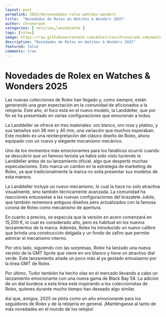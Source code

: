 ```yaml
---
layout: post
permalink: 2025/04/novedades-rolex-watches-wonders
title:  "Novedades de Rolex en Watches & Wonders 2025"
author: chronorank
categories: [ noticias,lanzamiento ]
tags: [rolex]
image: https://raw.githubusercontent.com/AInvirion/chronorank.com/master/images/posts/20250403080203.png
description: "Novedades de Rolex en Watches & Wonders 2025"
featured: false
comments: true
---
```

# Novedades de Rolex en Watches & Wonders 2025

Las nuevas colecciones de Rolex han llegado y, como siempre, están generando una gran expectación en la comunidad de aficionados a la relojería. Este año, el foco está en el nuevo modelo, la Landdeller, que por fin se ha presentado en varias configuraciones que emocionan a todos.

La Landdeller se ofrece en tres materiales: oro blanco, oro rosa y platino, y sus tamaños son 36 mm y 40 mm, una variación que muchos esperaban. Este modelo es una reinterpretación del clásico diseño de Rolex, ahora equipado con un nuevo y elegante mecanismo mecánico.

Uno de los momentos más emocionantes para los fanáticos ocurrió cuando se descubrió que un famoso tenista ya había sido visto luciendo la Landdeller antes de su lanzamiento oficial, algo que despertó muchas especulaciones. Esto marca un cambio en la estrategia de marketing de Rolex, ya que tradicionalmente la marca no solía presentar sus modelos de esta manera.

La Landdeller incluye un nuevo mecanismo, lo cual la hace no solo atractiva visualmente, sino también técnicamente avanzada. La comunidad ha reacciones entusiastas a las nuevas configuraciones del brazalete Jubile, que también rememora antiguos diseños pero actualizados con la famosa corona de Rolex como mecanismo de apertura.

En cuanto a precios, se especula que la versión en acero comenzará en 15,200 €, lo cual es considerado alto, pero es habitual en los nuevos lanzamientos de la marca. Además, Rolex ha introducido un nuevo calibre que brinda una construcción delgada y un fondo de zafiro que permite admirar el mecanismo interno.

Por otro lado, siguiendo con las sorpresas, Rolex ha lanzado una nueva versión de la GMT Sprite que viene en oro blanco y tiene un atractivo dial verde. Este lanzamiento añade un poco más al ya gestado entusiasmo por la línea GMT de Rolex.

Por último, Tudor también ha hecho olas en el mercado llevando a cabo un lanzamiento emocionante con una nueva gama de Black Bay 58. La adición de un dial burdeos a esta línea está inspirando a los coleccionistas de Rolex, quienes durante mucho tiempo han deseado algo similar.

Así que, amigos, 2025 se pinta como un año emocionante para los seguidores de Rolex y de la relojería en general. ¡Manténganse al tanto de más novedades en el mundo de los relojes!